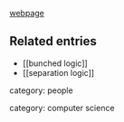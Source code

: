 [webpage](http://www0.cs.ucl.ac.uk/staff/p.ohearn/)

## Related entries

* [[bunched logic]]
* [[separation logic]]

category: people

category: computer science